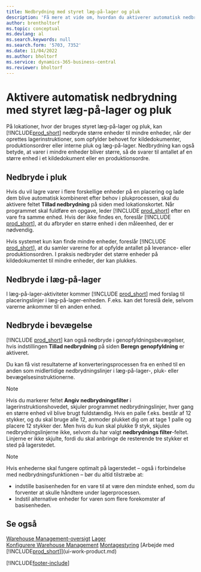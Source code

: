 ```yaml
---
title: Nedbrydning med styret læg-på-lager og pluk
description: 'Få mere at vide om, hvordan du aktiverer automatisk nedbrydning med styret læg-på-lager og pluk samt nedbrydning i pluk, putaways, bevægelser m.m.'
author: brentholtorf
ms.topic: conceptual
ms.devlang: al
ms.search.keywords: null
ms.search.form: '5703, 7352'
ms.date: 11/04/2022
ms.author: bholtorf
ms.service: dynamics-365-business-central
ms.reviewer: bholtorf
---
```

# <a name="enable-automatic-breaking-bulk-with-directed-put-away-and-pick"></a>Aktivere automatisk nedbrydning med styret læg-på-lager og pluk

På lokationer, hvor der bruges styret læg-på-lager og pluk, kan [!INCLUDE[prod_short](includes/prod_short.md)] nedbryde større enheder til mindre enheder, når der oprettes lagerinstruktioner, som opfylder behovet for kildedokumenter, produktionsordrer eller interne pluk og læg-på-lager. Nedbrydning kan også betyde, at varer i mindre enheder bliver større, så de svarer til antallet af en større enhed i et kildedokument eller en produktionsordre.

## <a name="breakbulk-in-picks"></a>Nedbryde i pluk

Hvis du vil lagre varer i flere forskellige enheder på en placering og lade dem blive automatisk kombineret efter behov i plukprocessen, skal du aktivere feltet **Tillad nedbrydning** på siden med lokationskortet. Når programmet skal fuldføre en opgave, leder [!INCLUDE [prod_short](includes/prod_short.md)] efter en vare fra samme enhed. Hvis der ikke findes en, foreslår [!INCLUDE [prod_short](includes/prod_short.md)], at du afbryder en større enhed i den måleenhed, der er nødvendig.  

Hvis systemet kun kan finde mindre enheder, foreslår [!INCLUDE [prod_short](includes/prod_short.md)], at du samler varerne for at opfylde antallet på leverance- eller produktionsordren. I praksis nedbryder det større enheder på kildedokumentet til mindre enheder, der kan plukkes.  

## <a name="breakbulk-in-put-aways"></a>Nedbryde i læg-på-lager

I læg-på-lager-aktiviteter kommer [!INCLUDE [prod_short](includes/prod_short.md)] med forslag til placeringslinjer i læg-på-lager-enheden. F.eks. kan det foreslå dele, selvom varerne ankommer til en anden enhed.  

## <a name="breakbulk-in-movements"></a>Nedbryde i bevægelse

[!INCLUDE [prod_short](includes/prod_short.md)] kan også nedbryde i genopfyldningsbevægelser, hvis indstillingen **Tillad nedbrydning** på siden **Beregn genopfyldning** er aktiveret.  

Du kan få vist resultaterne af konverteringsprocessen fra en enhed til en anden som midlertidige nedbrydningslinjer i læg-på-lager-, pluk- eller bevægelsesinstruktionerne.  

> [!NOTE]  
> Hvis du markerer feltet **Angiv nedbrydningsfilter** i lagerinstruktionshovedet, skjuler programmet nedbrydningslinjer, hver gang en større enhed vil blive brugt fuldstændig. Hvis en palle f.eks. består af 12 stykker, og du skal bruge alle 12, anmoder plukket dig om at tage 1 palle og placere 12 stykker der. Men hvis du kun skal plukke 9 styk, skjules nedbrydningslinjerne ikke, selvom du har valgt **nedbrydnings filter**-feltet. Linjerne er ikke skjulte, fordi du skal anbringe de resterende tre stykker et sted på lagerstedet.  

> [!NOTE]  
> Hvis enhederne skal fungere optimalt på lagerstedet – også i forbindelse med nedbrydningsfunktionen – bør du altid tilstræbe at:  
>
> - indstille basisenheden for en vare til at være den mindste enhed, som du forventer at skulle håndtere under lagerprocessen.  
> - Indstil alternative enheder for varen som flere forekomster af basisenheden.  

## <a name="see-also"></a>Se også

[Warehouse Management-oversigt](design-details-warehouse-management.md)
[Lager](inventory-manage-inventory.md)  
[Konfigurere Warehouse Management](warehouse-setup-warehouse.md) 
[Montagestyring](assembly-assemble-items.md)
[Arbejde med [!INCLUDE[prod_short](includes/prod_short.md)]](ui-work-product.md)  


[!INCLUDE[footer-include](includes/footer-banner.md)]
